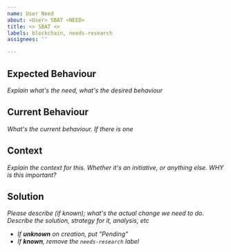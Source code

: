 ```yaml
---
name: User Need
about: <User> SBAT <NEED>
title: <> SBAT <>
labels: blockchain, needs-research
assignees: ''

---
```


## Expected Behaviour

_Explain what's the need, what's the desired behaviour_

## Current Behaviour

_What's the current behaviour. If there is one_

## Context

_Explain the context for this. Whether it's an initiative, or anything else. WHY is this important?_

## Solution

_Please describe (if known); what's the actual change we need to do. Describe the solution, strategy for it, analysis, etc_

 * _If **unknown** on creation, put "Pending"_
 * _If **known**, remove the `needs-research` label_
